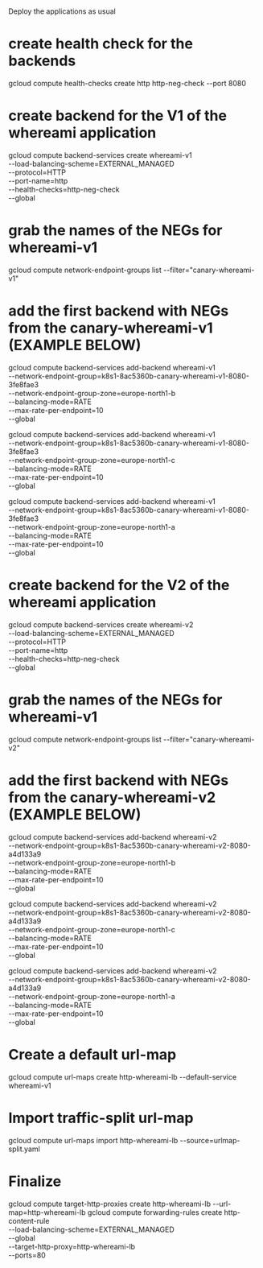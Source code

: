 #
Deploy the applications as usual

# create health check for the backends
gcloud compute health-checks create http http-neg-check --port 8080


# create backend for the V1 of the whereami application
gcloud compute backend-services create whereami-v1 \
    --load-balancing-scheme=EXTERNAL_MANAGED \
    --protocol=HTTP \
    --port-name=http \
    --health-checks=http-neg-check \
    --global

# grab the names of the NEGs for whereami-v1
gcloud compute network-endpoint-groups list --filter="canary-whereami-v1"

# add the first backend with NEGs from the canary-whereami-v1 (EXAMPLE BELOW)
gcloud compute backend-services add-backend whereami-v1 \
        --network-endpoint-group=k8s1-8ac5360b-canary-whereami-v1-8080-3fe8fae3 \
        --network-endpoint-group-zone=europe-north1-b \
        --balancing-mode=RATE \
        --max-rate-per-endpoint=10 \
        --global

gcloud compute backend-services add-backend whereami-v1 \
        --network-endpoint-group=k8s1-8ac5360b-canary-whereami-v1-8080-3fe8fae3 \
        --network-endpoint-group-zone=europe-north1-c \
        --balancing-mode=RATE \
        --max-rate-per-endpoint=10 \
        --global

gcloud compute backend-services add-backend whereami-v1 \
        --network-endpoint-group=k8s1-8ac5360b-canary-whereami-v1-8080-3fe8fae3 \
        --network-endpoint-group-zone=europe-north1-a \
        --balancing-mode=RATE \
        --max-rate-per-endpoint=10 \
        --global

# create backend for the V2 of the whereami application
gcloud compute backend-services create whereami-v2 \
    --load-balancing-scheme=EXTERNAL_MANAGED \
    --protocol=HTTP \
    --port-name=http \
    --health-checks=http-neg-check \
    --global

# grab the names of the NEGs for whereami-v1
gcloud compute network-endpoint-groups list --filter="canary-whereami-v2"

# add the first backend with NEGs from the canary-whereami-v2 (EXAMPLE BELOW)
gcloud compute backend-services add-backend whereami-v2 \
        --network-endpoint-group=k8s1-8ac5360b-canary-whereami-v2-8080-a4d133a9 \
        --network-endpoint-group-zone=europe-north1-b \
        --balancing-mode=RATE \
        --max-rate-per-endpoint=10 \
        --global

gcloud compute backend-services add-backend whereami-v2 \
        --network-endpoint-group=k8s1-8ac5360b-canary-whereami-v2-8080-a4d133a9 \
        --network-endpoint-group-zone=europe-north1-c \
        --balancing-mode=RATE \
        --max-rate-per-endpoint=10 \
        --global

gcloud compute backend-services add-backend whereami-v2 \
        --network-endpoint-group=k8s1-8ac5360b-canary-whereami-v2-8080-a4d133a9 \
        --network-endpoint-group-zone=europe-north1-a \
        --balancing-mode=RATE \
        --max-rate-per-endpoint=10 \
        --global

# Create a default url-map
gcloud compute url-maps create http-whereami-lb --default-service whereami-v1

# Import traffic-split url-map
gcloud compute url-maps import http-whereami-lb --source=urlmap-split.yaml

# Finalize
gcloud compute target-http-proxies create http-whereami-lb --url-map=http-whereami-lb
gcloud compute forwarding-rules create http-content-rule \
    --load-balancing-scheme=EXTERNAL_MANAGED \
    --global \
    --target-http-proxy=http-whereami-lb  \
    --ports=80
    